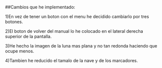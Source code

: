 ##Cambios que he implementado:

1)En vez de tener un boton con el menu he decidido cambiarlo por tres botones.

2)El boton de volver del manual lo he colocado en el lateral derecha superior de la pantalla.

3)He hecho la imagen de la luna mas plana y no tan redonda haciendo que ocupe menos.

4)Tambien he reducido el tamalo de la nave y de los marcadores.
